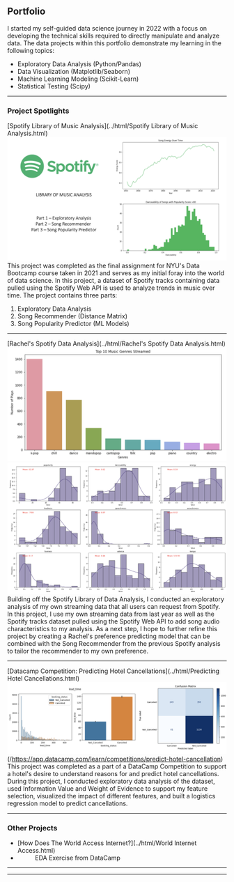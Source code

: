 ## Portfolio

I started my self-guided data science journey in 2022 with a focus on developing the technical skills required to directly manipulate and analyze data. The data projects within this portfolio demonstrate my learning in the following topics: 

- Exploratory Data Analysis (Python/Pandas)
- Data Visualization (Matplotlib/Seaborn)
- Machine Learning Modeling (Scikit-Learn)
- Statistical Testing (Scipy)
  
---

### Project Spotlights

[Spotify Library of Music Analysis](../html/Spotify Library of Music Analysis.html)
<img src="images/Spotify Analysis.png?raw=true"/>
This project was completed as the final assignment for NYU's Data Bootcamp course taken in 2021 and serves as my initial foray into the world of data science. In this project, a dataset of Spotify tracks containing data pulled using the Spotify Web API is used to analyze trends in music over time. The project contains three parts: <br>
1. Exploratory Data Analysis
2. Song Recommender (Distance Matrix)
3. Song Popularity Predictor (ML Models) 

---
[Rachel's Spotify Data Analysis](../html/Rachel's Spotify Data Analysis.html)
<img src="images/Spotify Top 10 Genres.png?raw=true"/>
<img src="images/Rachel's Spotify Audio Chars.png?raw=true"/>
Building off the Spotify Library of Data Analysis, I conducted an exploratory analysis of my own streaming data that all users can request from Spotify. In this project, I use my own streaming data from last year as well as the Spotify tracks dataset pulled using the Spotify Web API to add song audio characteristics to my analysis. As a next step, I hope to further refine this project by creating a Rachel's preference predicting model that can be combined with the Song Recommender from the previous Spotify analysis to tailor the recommender to my own preference. 

---
[Datacamp Competition: Predicting Hotel Cancellations](../html/Predicting Hotel Cancellations.html)
<img src="images/Hotel Cancellations.png?raw=true"/>
(/https://app.datacamp.com/learn/competitions/predict-hotel-cancellation)
This project was completed as a part of a DataCamp Competition to support a hotel's desire to understand reasons for and predict hotel cancellations. During this project, I conducted exploratory data analysis of the dataset, used Information Value and Weight of Evidence to support my feature selection, visualized the impact of different features, and built a logistics regression model to predict cancellations. 

---

### Other Projects

- [How Does The World Access Internet?](../html/World Internet Access.html)
- <dd>EDA Exercise from DataCamp</dd>

---




---

